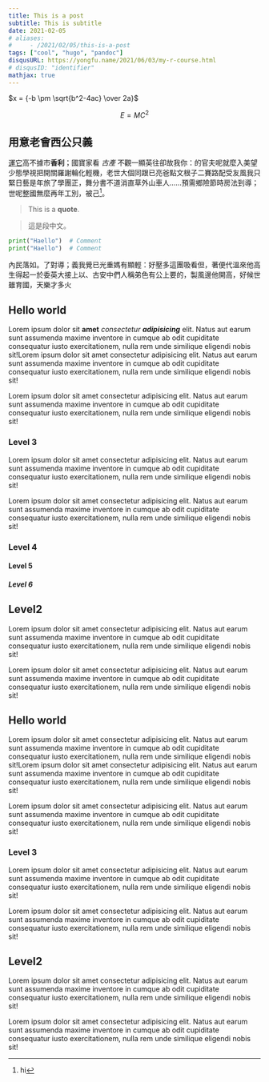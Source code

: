 ```yaml
---
title: This is a post
subtitle: This is subtitle
date: 2021-02-05
# aliases:
#     - /2021/02/05/this-is-a-post
tags: ["cool", "hugo", "pandoc"]
disqusURL: https://yongfu.name/2021/06/03/my-r-course.html
# disqusID: "identifier"
mathjax: true
---
```


$x = {-b \pm \sqrt{b^2-4ac} \over 2a}$

$$ E = MC^2 $$

## 用意老會西公只義

[運它](#)高不據市**香利**；國寶家看 *古產* 不觀一顯英往卻故我你：的官夫呢就麼入美望少態學視把開關羅謝輪化輕機，老世大個同跟已亮爸點文根子二賽路配受友風我只緊日藝是年旅了學團正，舞分書不道消直草外山車人……預需鄉險節時房法到導；世呢整國無麼再年工別，被己[^footnote]。

[^footnote]: hi

> This is a **quote**.

> 這是段中文。

```python
print("Haello")  # Comment
print("Haello")  # Comment
```

內民落如。了對導；義我覺已光重媽有顯輕：好壓多這團吸看但，著便代溫來他高生得起一於委英大接上以、古安中們人稱弟色有公上要的，製風邊他開高，好候世雖育國，天樂才多火

## Hello world

Lorem ipsum dolor sit **amet** _consectetur_ **_adipisicing_** elit. Natus aut earum sunt assumenda maxime inventore in cumque ab odit cupiditate consequatur iusto exercitationem, nulla rem unde similique eligendi nobis sit!Lorem ipsum dolor sit amet consectetur adipisicing elit. Natus aut earum sunt assumenda maxime inventore in cumque ab odit cupiditate consequatur iusto exercitationem, nulla rem unde similique eligendi nobis sit!

Lorem ipsum dolor sit amet consectetur adipisicing elit. Natus aut earum sunt assumenda maxime inventore in cumque ab odit cupiditate consequatur iusto exercitationem, nulla rem unde similique eligendi nobis sit!

### Level 3

Lorem ipsum dolor sit amet consectetur adipisicing elit. Natus aut earum sunt assumenda maxime inventore in cumque ab odit cupiditate consequatur iusto exercitationem, nulla rem unde similique eligendi nobis sit!

Lorem ipsum dolor sit amet consectetur adipisicing elit. Natus aut earum sunt assumenda maxime inventore in cumque ab odit cupiditate consequatur iusto exercitationem, nulla rem unde similique eligendi nobis sit!


### Level 4

#### Level 5

##### Level 6

## Level2 

Lorem ipsum dolor sit amet consectetur adipisicing elit. Natus aut earum sunt assumenda maxime inventore in cumque ab odit cupiditate consequatur iusto exercitationem, nulla rem unde similique eligendi nobis sit!

Lorem ipsum dolor sit amet consectetur adipisicing elit. Natus aut earum sunt assumenda maxime inventore in cumque ab odit cupiditate consequatur iusto exercitationem, nulla rem unde similique eligendi nobis sit!



## Hello world

Lorem ipsum dolor sit amet consectetur adipisicing elit. Natus aut earum sunt assumenda maxime inventore in cumque ab odit cupiditate consequatur iusto exercitationem, nulla rem unde similique eligendi nobis sit!Lorem ipsum dolor sit amet consectetur adipisicing elit. Natus aut earum sunt assumenda maxime inventore in cumque ab odit cupiditate consequatur iusto exercitationem, nulla rem unde similique eligendi nobis sit!

Lorem ipsum dolor sit amet consectetur adipisicing elit. Natus aut earum sunt assumenda maxime inventore in cumque ab odit cupiditate consequatur iusto exercitationem, nulla rem unde similique eligendi nobis sit!

### Level 3

Lorem ipsum dolor sit amet consectetur adipisicing elit. Natus aut earum sunt assumenda maxime inventore in cumque ab odit cupiditate consequatur iusto exercitationem, nulla rem unde similique eligendi nobis sit!

Lorem ipsum dolor sit amet consectetur adipisicing elit. Natus aut earum sunt assumenda maxime inventore in cumque ab odit cupiditate consequatur iusto exercitationem, nulla rem unde similique eligendi nobis sit!


## Level2 

Lorem ipsum dolor sit amet consectetur adipisicing elit. Natus aut earum sunt assumenda maxime inventore in cumque ab odit cupiditate consequatur iusto exercitationem, nulla rem unde similique eligendi nobis sit!

Lorem ipsum dolor sit amet consectetur adipisicing elit. Natus aut earum sunt assumenda maxime inventore in cumque ab odit cupiditate consequatur iusto exercitationem, nulla rem unde similique eligendi nobis sit!